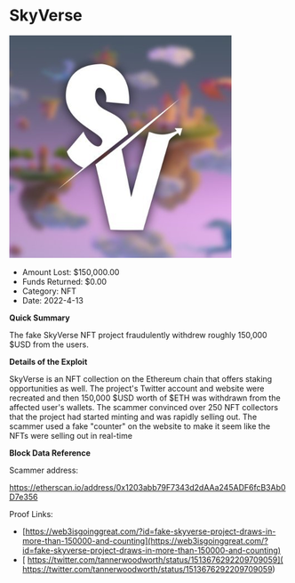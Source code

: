 # SkyVerse
![SkyVerse](/rektimages/SkyVerse.png)
- Amount Lost: $150,000.00
- Funds Returned: $0.00
- Category: NFT
- Date: 2022-4-13

**Quick Summary**

The fake SkyVerse NFT project fraudulently withdrew roughly 150,000 $USD from the users.

  


 **Details of the Exploit**

SkyVerse is an NFT collection on the Ethereum chain that offers staking opportunities as well. The project's Twitter account and website were recreated and then 150,000 $USD worth of $ETH was withdrawn from the affected user's wallets. The scammer convinced over 250 NFT collectors that the project had started minting and was rapidly selling out. The scammer used a fake "counter" on the website to make it seem like the NFTs were selling out in real-time

  


 **Block Data Reference**

Scammer address:

https://etherscan.io/address/0x1203abb79F7343d2dAAa245ADF6fcB3Ab0D7e356


Proof Links:
- [https://web3isgoinggreat.com/?id=fake-skyverse-project-draws-in-more-than-150000-and-counting](https://web3isgoinggreat.com/?id=fake-skyverse-project-draws-in-more-than-150000-and-counting)
- [ https://twitter.com/tannerwoodworth/status/1513676292209709059]( https://twitter.com/tannerwoodworth/status/1513676292209709059)


